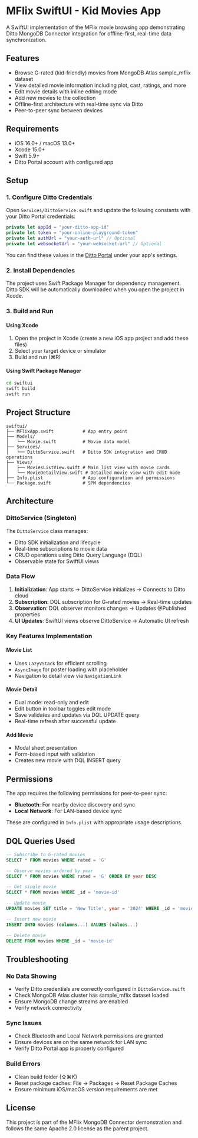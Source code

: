 # MFlix SwiftUI - Kid Movies App

A SwiftUI implementation of the MFlix movie browsing app demonstrating Ditto MongoDB Connector integration for offline-first, real-time data synchronization.

## Features

- Browse G-rated (kid-friendly) movies from MongoDB Atlas sample_mflix dataset
- View detailed movie information including plot, cast, ratings, and more
- Edit movie details with inline editing mode
- Add new movies to the collection
- Offline-first architecture with real-time sync via Ditto
- Peer-to-peer sync between devices

## Requirements

- iOS 16.0+ / macOS 13.0+
- Xcode 15.0+
- Swift 5.9+
- Ditto Portal account with configured app

## Setup

### 1. Configure Ditto Credentials

Open `Services/DittoService.swift` and update the following constants with your Ditto Portal credentials:

```swift
private let appId = "your-ditto-app-id"
private let token = "your-online-playground-token"
private let authUrl = "your-auth-url" // Optional
private let websocketUrl = "your-websocket-url" // Optional
```

You can find these values in the [Ditto Portal](https://portal.ditto.live) under your app's settings.

### 2. Install Dependencies

The project uses Swift Package Manager for dependency management. Ditto SDK will be automatically downloaded when you open the project in Xcode.

### 3. Build and Run

#### Using Xcode

1. Open the project in Xcode (create a new iOS app project and add these files)
2. Select your target device or simulator
3. Build and run (⌘R)

#### Using Swift Package Manager

```bash
cd swiftui
swift build
swift run
```

## Project Structure

```
swiftui/
├── MFlixApp.swift           # App entry point
├── Models/
│   └── Movie.swift          # Movie data model
├── Services/
│   └── DittoService.swift   # Ditto SDK integration and CRUD operations
├── Views/
│   ├── MoviesListView.swift # Main list view with movie cards
│   └── MovieDetailView.swift # Detailed movie view with edit mode
├── Info.plist               # App configuration and permissions
└── Package.swift            # SPM dependencies
```

## Architecture

### DittoService (Singleton)

The `DittoService` class manages:
- Ditto SDK initialization and lifecycle
- Real-time subscriptions to movie data
- CRUD operations using Ditto Query Language (DQL)
- Observable state for SwiftUI views

### Data Flow

1. **Initialization**: App starts → DittoService initializes → Connects to Ditto cloud
2. **Subscription**: DQL subscription for G-rated movies → Real-time updates
3. **Observation**: DQL observer monitors changes → Updates @Published properties
4. **UI Updates**: SwiftUI views observe DittoService → Automatic UI refresh

### Key Features Implementation

#### Movie List
- Uses `LazyVStack` for efficient scrolling
- `AsyncImage` for poster loading with placeholder
- Navigation to detail view via `NavigationLink`

#### Movie Detail
- Dual mode: read-only and edit
- Edit button in toolbar toggles edit mode
- Save validates and updates via DQL UPDATE query
- Real-time refresh after successful update

#### Add Movie
- Modal sheet presentation
- Form-based input with validation
- Creates new movie with DQL INSERT query

## Permissions

The app requires the following permissions for peer-to-peer sync:

- **Bluetooth**: For nearby device discovery and sync
- **Local Network**: For LAN-based device sync

These are configured in `Info.plist` with appropriate usage descriptions.

## DQL Queries Used

```sql
-- Subscribe to G-rated movies
SELECT * FROM movies WHERE rated = 'G'

-- Observe movies ordered by year
SELECT * FROM movies WHERE rated = 'G' ORDER BY year DESC

-- Get single movie
SELECT * FROM movies WHERE _id = 'movie-id'

-- Update movie
UPDATE movies SET title = 'New Title', year = '2024' WHERE _id = 'movie-id'

-- Insert new movie
INSERT INTO movies (columns...) VALUES (values...)

-- Delete movie
DELETE FROM movies WHERE _id = 'movie-id'
```

## Troubleshooting

### No Data Showing
- Verify Ditto credentials are correctly configured in `DittoService.swift`
- Check MongoDB Atlas cluster has sample_mflix dataset loaded
- Ensure MongoDB change streams are enabled
- Verify network connectivity

### Sync Issues
- Check Bluetooth and Local Network permissions are granted
- Ensure devices are on the same network for LAN sync
- Verify Ditto Portal app is properly configured

### Build Errors
- Clean build folder (⇧⌘K)
- Reset package caches: File → Packages → Reset Package Caches
- Ensure minimum iOS/macOS version requirements are met

## License

This project is part of the MFlix MongoDB Connector demonstration and follows the same Apache 2.0 license as the parent project.